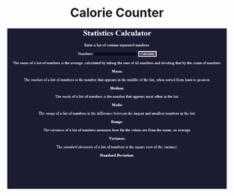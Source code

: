 <h1 align="center">Calorie Counter</h1>

<img align="center" src="../asset/statistic calcul.PNG" alt="Calorie Counter">